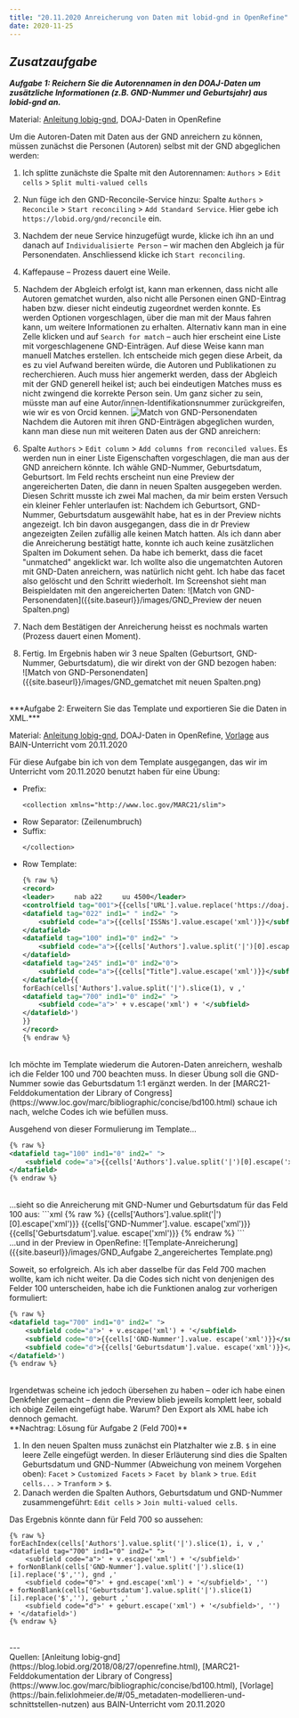 ```yaml
---
title: "20.11.2020 Anreicherung von Daten mit lobid-gnd in OpenRefine"
date: 2020-11-25
---
```


## *Zusatzaufgabe*  


***Aufgabe 1: Reichern Sie die Autorennamen in den DOAJ-Daten um zusätzliche Informationen (z.B. GND-Nummer und Geburtsjahr) aus lobid-gnd an.***

Material: [Anleitung lobig-gnd](https://blog.lobid.org/2018/08/27/openrefine.html), DOAJ-Daten in OpenRefine

Um die Autoren-Daten mit Daten aus der GND anreichern zu können, müssen zunächst die Personen (Autoren) selbst mit der GND abgeglichen werden:

1. Ich splitte zunächste die Spalte mit den Autorennamen: `Authors` > `Edit cells` > `Split multi-valued cells`
2. Nun füge ich den GND-Reconcile-Service hinzu: Spalte `Authors` > `Reconcile` > `Start reconciling` > `Add Standard Service`. Hier gebe ich `https://lobid.org/gnd/reconcile` ein.
3. Nachdem der neue Service hinzugefügt wurde, klicke ich ihn an und danach auf `Individualisierte Person` – wir machen den Abgleich ja für Personendaten. Anschliessend klicke ich `Start reconciling`.
4. Kaffepause – Prozess dauert eine Weile.
5. Nachdem der Abgleich erfolgt ist, kann man erkennen, dass nicht alle Autoren gematchet wurden, also nicht alle Personen einen GND-Eintrag haben bzw. dieser nicht eindeutig zugeordnet werden konnte. Es werden Optionen vorgeschlagen, über die man mit der Maus fahren kann, um weitere Informationen zu erhalten. Alternativ kann man in eine Zelle klicken und auf `Search for match` – auch hier erscheint eine Liste mit vorgeschlagenene GND-Einträgen. Auf diese Weise kann man manuell Matches erstellen. Ich entscheide mich gegen diese Arbeit, da es zu viel Aufwand bereiten würde, die Autoren und Publikationen zu recherchieren. Auch muss hier angemerkt werden, dass der Abgleich mit der GND generell heikel ist; auch bei eindeutigen Matches muss es nicht zwingend die korrekte Person sein. Um ganz sicher zu sein, müsste man auf eine Autor/innen-Identifikationsnummer zurückgreifen, wie wir es von Orcid kennen.
![Match von GND-Personendaten]({{site.baseurl}}/images/GND_nicht_erkannt.png)  
Nachdem die Autoren mit ihren GND-Einträgen abgeglichen wurden, kann man diese nun mit weiteren Daten aus der GND anreichern:

6. Spalte `Authors` > `Edit column` > `Add columns from reconciled values`. Es werden nun in einer Liste Eigenschaften vorgeschlagen, die man aus der GND anreichern könnte. Ich wähle GND-Nummer, Geburtsdatum, Geburtsort. Im Feld rechts erscheint nun eine Preview der angereicherten Daten, die dann in neuen Spalten ausgegeben werden. Diesen Schritt musste ich zwei Mal machen, da mir beim ersten Versuch ein kleiner Fehler unterlaufen ist: Nachdem ich Geburtsort, GND-Nummer, Geburtsdatum ausgewählt habe, hat es in der Preview nichts angezeigt. Ich bin davon ausgegangen, dass die in dr Preview angezeigten Zeilen zufällig alle keinen Match hatten. Als ich dann aber die Anreicherung bestätigt hatte, konnte ich auch keine zusätzlichen Spalten im Dokument sehen. Da habe ich bemerkt, dass die facet "unmatched" angeklickt war. Ich wollte also die ungematchten Autoren mit GND-Daten anreichern, was natürlich nicht geht. Ich habe das facet also gelöscht und den Schritt wiederholt. Im Screenshot sieht man Beispieldaten mit den angereicherten Daten:
![Match von GND-Personendaten]({{site.baseurl}}/images/GND_Preview der neuen Spalten.png)  
7. Nach dem Bestätigen der Anreicherung heisst es nochmals warten (Prozess dauert einen Moment).
8. Fertig. Im Ergebnis haben wir 3 neue Spalten (Geburtsort, GND-Nummer, Geburtsdatum), die wir direkt von der GND bezogen haben:  
![Match von GND-Personendaten]({{site.baseurl}}/images/GND_gematchet mit neuen Spalten.png)  

<br>
***Aufgabe 2: Erweitern Sie das Template und exportieren Sie die Daten in XML.***

Material: [Anleitung lobig-gnd](https://blog.lobid.org/2018/08/27/openrefine.html), DOAJ-Daten in OpenRefine, [Vorlage](https://bain.felixlohmeier.de/#/05_metadaten-modellieren-und-schnittstellen-nutzen) aus BAIN-Unterricht vom 20.11.2020

Für diese Aufgabe bin ich von dem Template ausgegangen, das wir im Unterricht vom 20.11.2020 benutzt haben für eine Übung:

* Prefix:  
    ```
    <collection xmlns="http://www.loc.gov/MARC21/slim">
    ```
* Row Separator: (Zeilenumbruch)
* Suffix:  
    ```
    </collection>
    ```
* Row Template:  
  ```xml
  {% raw %}
  <record>
  <leader>     nab a22     uu 4500</leader>
  <controlfield tag="001">{{cells['URL'].value.replace('https://doaj.org/article/','').escape('xml')}}</controlfield>
  <datafield tag="022" ind1=" " ind2=" ">
      <subfield code="a">{{cells['ISSNs'].value.escape('xml')}}</subfield>
  </datafield>
  <datafield tag="100" ind1="0" ind2=" ">
      <subfield code="a">{{cells['Authors'].value.split('|')[0].escape('xml')}}</subfield>
  </datafield>
  <datafield tag="245" ind1="0" ind2="0">
      <subfield code="a">{{cells["Title"].value.escape('xml')}}</subfield>
  </datafield>{{
  forEach(cells['Authors'].value.split('|').slice(1), v ,'
  <datafield tag="700" ind1="0" ind2=" ">
      <subfield code="a">' + v.escape('xml') + '</subfield>
  </datafield>')
  }}
  </record>
  {% endraw %}
  ```  
<br>
Ich möchte im Template wiederum die Autoren-Daten anreichern, weshalb ich die Felder 100 und 700 beachten muss. In dieser Übung soll die GND-Nummer sowie das Geburtsdatum 1:1 ergänzt werden. In der [MARC21-Felddokumentation der Library of Congress](https://www.loc.gov/marc/bibliographic/concise/bd100.html) schaue ich nach, welche Codes ich wie befüllen muss. 

Ausgehend von dieser Formulierung im Template...  
```xml
{% raw %}
<datafield tag="100" ind1="0" ind2=" ">
    <subfield code="a">{{cells['Authors'].value.split('|')[0].escape('xml')}}</subfield>
</datafield>
{% endraw %}
```  
<br>
...sieht so die Anreicherung mit GND-Numer und Geburtsdatum für das Feld 100 aus:  
```xml
{% raw %}
<datafield tag="100" ind1="0" ind2=" ">
    <subfield code="a">{{cells['Authors'].value.split('|')[0].escape('xml')}}</subfield>
    <subfield code="0">{{cells['GND-Nummer'].value. escape('xml')}}</subfield>
    <subfield code="d">{{cells['Geburtsdatum'].value. escape('xml')}}</subfield>
</datafield>
{% endraw %}
```  
<br>
...und in der Preview in OpenRefine:  
![Template-Anreicherung]({{site.baseurl}}/images/GND_Aufgabe 2_angereichertes Template.png)  

Soweit, so erfolgreich. Als ich aber dasselbe für das Feld 700 machen wollte, kam ich nicht weiter. Da die Codes sich nicht von denjenigen des Felder 100 unterscheiden, habe ich die Funktionen analog zur vorherigen formuliert:  

```xml
{% raw %}
<datafield tag="700" ind1="0" ind2=" ">
    <subfield code="a">' + v.escape('xml') + '</subfield>
    <subfield code="0">{{cells['GND-Nummer'].value. escape('xml')}}</subfield>
    <subfield code="d">{{cells['Geburtsdatum'].value. escape('xml')}}</subfield>
</datafield>')
{% endraw %}
```  
<br>
Irgendetwas scheine ich jedoch übersehen zu haben – oder ich habe einen Denkfehler gemacht – denn die Preview blieb jeweils komplett leer, sobald ich obige Zeilen eingefügt habe. Warum? Den Export als XML habe ich dennoch gemacht.   

<br>
**Nachtrag: Lösung für Aufgabe 2 (Feld 700)**   

1. In den neuen Spalten muss zunächst ein Platzhalter wie z.B. `$` in eine leere Zelle eingefügt werden. In dieser Erläuterung sind dies die Spalten Geburtsdatum und GND-Nummer (Abweichung von meinem Vorgehen oben): `Facet` > `Customized Facets` > `Facet by blank` > `true`. `Edit cells...` > `Tranform` > `$`.
2. Danach werden die Spalten Authors, Geburtsdatum und GND-Nummer zusammengeführt: `Edit cells` > `Join multi-valued cells`.

Das Ergebnis könnte dann für Feld 700 so aussehen:

```
{% raw %}
forEachIndex(cells['Authors'].value.split('|').slice(1), i, v ,'
<datafield tag="700" ind1="0" ind2=" ">
    <subfield code="a">' + v.escape('xml') + '</subfield>'
+ forNonBlank(cells['GND-Nummer'].value.split('|').slice(1)[i].replace('$',''), gnd ,'
    <subfield code="0">' + gnd.escape('xml') + '</subfield>', '')
+ forNonBlank(cells['Geburtsdatum'].value.split('|').slice(1)[i].replace('$',''), geburt ,'
    <subfield code="d">' + geburt.escape('xml') + '</subfield>', '')
+ '</datafield>')
{% endraw %}
```   
<br>
---
<br>
Quellen: [Anleitung lobig-gnd](https://blog.lobid.org/2018/08/27/openrefine.html), [MARC21-Felddokumentation der Library of Congress](https://www.loc.gov/marc/bibliographic/concise/bd100.html), [Vorlage](https://bain.felixlohmeier.de/#/05_metadaten-modellieren-und-schnittstellen-nutzen) aus BAIN-Unterricht vom 20.11.2020


